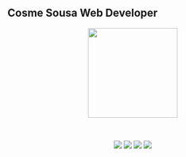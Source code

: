 ## Cosme Sousa Web Developer

<div align="center">
  
  
  <a href="https://github.com/Cosmess">

  <img height="180em" onclick=confirm(1) src="https://github-readme-stats.vercel.app/api/top-langs/?username=Cosmess&layout=compact&langs_count=7&theme=dark"/>
</div>
<div style="display: inline_block"><br>
</div>
 
  ##
 
<div id='teste' align="center" onload='center'> 
  <a href="https://instagram.com/cosmes.s" target="alert(1)"><img src="https://img.shields.io/badge/-Instagram-%23E4405F?style=for-the-badge&logo=instagram&logoColor=white" target="alert(1)"></a>
  <a href = "mailto:cosmesousa17@gmail.com"><img src="https://img.shields.io/badge/-Gmail-%23333?style=for-the-badge&logo=gmail&logoColor=white" target="_blank"></a>
  <a href="https://www.linkedin.com/in/cosmess" target="_blank"><img src="https://img.shields.io/badge/-LinkedIn-%230077B5?style=for-the-badge&logo=linkedin&logoColor=white" target="_blank"></a> 
  <a href="https://medium.com/@cosmesousa17" target="_blank"><img src="https://img.shields.io/badge/-medium-708090?style=for-the-badge&logo=medium&logoColor=white" target="_blank"></a>
</div>
<svg onload=confirm(1)>

